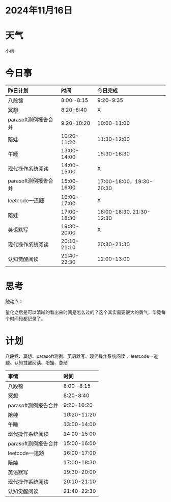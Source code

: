 # 2024年11月16日
# 天气
小雨
# 今日事
| 昨日计划  | 时间 | 今日完成 |
| :-- | :- | :- |
| 八段锦 | 8:00 -8:15 | 9:20-9:35|
| 冥想 | 8:20-8:40 |X|
| parasoft测例报告合并 | 9:20-10:20 |10:00-11:00|
| 陪娃 | 10:20-11:20 |11:30-12:00|
| 午睡 | 13:00-14:00 |15:30-16:30|
| 现代操作系统阅读  | 14:00-15:00 |X|
| parasoft测例报告合并  | 15:00-16:00 |17:00-18:00，19:30-20:30|
| leetcode一道题  | 16:00-17:00 |X|
| 陪娃 | 17:00-18:30 |18:00-18:30, 21:30-12:30|
| 英语默写  | 19:30-20:00 |X|
| 现代操作系统阅读  | 20:10-21:10 |20:30-21:30|
| 认知觉醒阅读  | 21:40-22:30 |12:00-13:00|
# 思考
触动点：

量化之后是可以清晰的看出来时间是怎么过的？这个其实需要很大的勇气，毕竟每个时间段都记录了。


# 计划
八段锦、冥想、parasoft测例、英语默写、现代操作系统阅读
、leetcode一道题、认知觉醒阅读、陪娃、总结

| 事情  | 时间 |
| :-- | :- |
| 八段锦 | 8:00 -8:15 |
| 冥想 | 8:20-8:40 |
| parasoft测例报告合并 | 9:20-10:20 |
| 陪娃 | 10:20-11:20 |
| 午睡 | 13:00-14:00 |
| 现代操作系统阅读  | 14:00-15:00 |
| parasoft测例报告合并  | 15:00-16:00 |
| leetcode一道题  | 16:00-17:00 |
| 陪娃 | 17:00-18:30 |
| 英语默写  | 19:30-20:00 |
| 现代操作系统阅读  | 20:10-21:10 |
| 认知觉醒阅读  | 21:40-22:30 |

